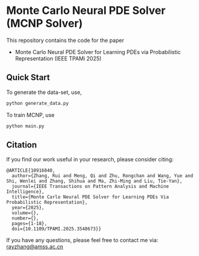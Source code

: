 # Monte Carlo Neural PDE Solver (MCNP Solver)

This repository contains the code for the paper
- Monte Carlo Neural PDE Solver for Learning PDEs via Probabilistic Representation (IEEE TPAMi 2025)

## Quick Start

To generate the data-set, use, 
```bash
python generate_data.py
```
To train MCNP, use
```bash
python main.py
```

## Citation

If you find our work useful in your research, please consider citing:
```
@ARTICLE{10916840,
  author={Zhang, Rui and Meng, Qi and Zhu, Rongchan and Wang, Yue and Shi, Wenlei and Zhang, Shihua and Ma, Zhi-Ming and Liu, Tie-Yan},
  journal={IEEE Transactions on Pattern Analysis and Machine Intelligence}, 
  title={Monte Carlo Neural PDE Solver for Learning PDEs Via Probabilistic Representation}, 
  year={2025},
  volume={},
  number={},
  pages={1-18},
  doi={10.1109/TPAMI.2025.3548673}}
```

If you have any questions, please feel free to contact me via: rayzhang@amss.ac.cn
